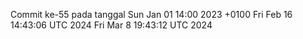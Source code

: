 Commit ke-55 pada tanggal Sun Jan 01 14:00 2023 +0100
Fri Feb 16 14:43:06 UTC 2024
Fri Mar  8 19:43:12 UTC 2024
